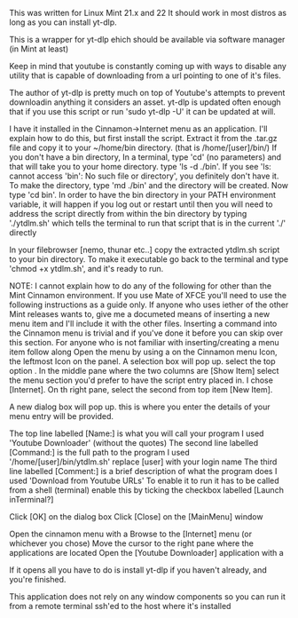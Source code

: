 
This was written for Linux Mint 21.x and 22  It should work in most distros
as long as you can install yt-dlp.

This is a wrapper for yt-dlp ehich should be available via software manager
(in Mint at least)

Keep in mind that youtube is constantly coming up with ways to disable any
utility that is capable of downloading from a url pointing to one of it's
files.

The author of yt-dlp is pretty much on top of Youtube's attempts to prevent
downloadin anything it considers an asset.  yt-dlp is updated often enough
that if you use this script or run 'sudo yt-dlp -U' it can be updated at will.

I have it installed in the Cinnamon->Internet menu as an application.
I'll explain how to do this, but first install the script.
Extract it from the .tar.gz file and copy it to your ~/home/bin directory.
  (that is /home/[user]/bin/)
If you don't have a bin directory, In a terminal, type 'cd' (no parameters)
and that will take you to your home directory. type 'ls -d ./bin'. If you
see 'ls: cannot access 'bin': No such file or directory', you definitely
don't have it.  To make the directory, type 'md ./bin' and the directory
will be created. Now type 'cd bin'.  In order to have the bin directory
in your PATH environment variable, it will happen if you log out or restart
until then you will need to address the script directly from within the bin
directory by typing './ytdlm.sh' which tells the terminal to run that script
that is in the current './' directly

In your filebrowser [nemo, thunar etc..] copy the extracted ytdlm.sh script
to your bin directory.  To make it executable go back to the terminal and
type 'chmod +x ytdlm.sh', and it's ready to run.

NOTE: I cannot explain how to do any of the following for other than
the Mint Cinnamon environment.  If you use Mate of XFCE you'll need
to use the following instructions as a guide only.
If anyone who uses iether of the other Mint releases wants to, give me
a documeted means of inserting a new menu item and I'll include it with the
other files.
Inserting a command into the Cinnamon menu is trivial and if you've done it
before you can skip over this section.  For anyone who is not familiar with
inserting/creating a menu item follow along
Open the menu by using a <Right click> on the Cinnamon menu Icon,
the leftmost Icon on the panel.  A selection box will pop up.  select the
top option <Edit Menu>. In the middle pane where the two columns are
[Show  Item] select the menu section you'd prefer to have the script entry
placed in.  I chose [Internet].
On th right pane, select the second from top item [New Item].

A new dialog box will pop up. this is where you enter the details of
your menu entry will be provided.

The top line labelled [Name:] is what you will call your program
  I used 'Youtube Downloader' (without the quotes)
The second line labelled [Command:] is the full path to the program
  I used '/home/[user]/bin/ytdlm.sh' replace [user] with your login name
The third line labelled [Comment:] is a brief description of what the
  program does
  I used 'Download from Youtube URLs'
To enable it to run it has to be called from a shell (terminal)
  enable this by ticking the checkbox labelled [Launch inTerminal?]

Click [OK] on the dialog box
Click [Close] on the [MainMenu] window

Open the cinnamon menu with a <Left click>
Browse to the [Internet] menu (or whichever you chose)
Move the cursor to the right pane where the applications are located
Open the [Youtube Downloader] application with a <Left click>

If it opens all you have to do is install yt-dlp if you haven't already,
and you're finished.

This application does not rely on any window components so you can run it
from a remote terminal ssh'ed to the host where it's installed
